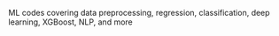  ML codes covering data preprocessing, regression, classification, deep learning, XGBoost, NLP, and more
